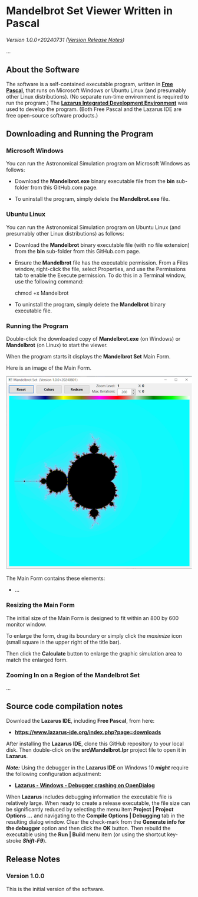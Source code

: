 # Mandelbrot Set Viewer Written in Pascal

_Version 1.0.0+20240731  ([Version Release Notes](#ReleaseNotes))_ 

...


## About the Software

The software is a self-contained executable program, written in **[Free Pascal](https://www.freepascal.org/)**, that runs on Microsoft Windows or Ubuntu Linux (and presumably other Linux distributions).
(No separate run-time environment is required to run the program.)
The **[Lazarus Integrated Development Environment](https://www.lazarus-ide.org/)** was used to develop the program.
(Both Free Pascal and the Lazarus IDE are free open-source software products.) 

## Downloading and Running the Program

### Microsoft Windows

You can run the Astronomical Simulation program on Microsoft Windows as follows:

- Download the **Mandelbrot.exe** binary executable file from the **bin** sub-folder from this GitHub.com page.

- To uninstall the program, simply delete the **Mandelbrot.exe** file.

### Ubuntu Linux

You can run the Astronomical Simulation program on Ubuntu Linux (and presumably other Linux distributions) as follows:

- Download the **Mandelbrot** binary executable file (with no file extension) from the **bin** sub-folder from this GitHub.com page.

- Ensure the **Mandelbrot** file has the executable permission.  From a Files window, right-click the file, select Properties, and use the Permissions tab to enable the Execute permission.  To do this in a Terminal window, use the following command:
  
    chmod +x Mandelbrot

- To uninstall the program, simply delete the **Mandelbrot** binary executable file.

### Running the Program

Double-click the downloaded copy of **Mandelbrot.exe** (on Windows) or **Mandelbrot** (on Linux) to start the viewer.

When the program starts it displays the **Mandelbrot Set** Main Form.

Here is an image of the Main Form.

![Mandelbrot Form](img/Mandelbrot.png?raw=true "Mandelbrot Form")

The Main Form contains these elements:

- ...


### Resizing the Main Form

The initial size of the Main Form is designed to fit within an 800 by 600 monitor window.

To enlarge the form, drag its boundary or simply click the _maximize_ icon (small square in the upper right of the title bar).

Then click the **Calculate** button to enlarge the graphic simulation area to match the enlarged form.

### Zooming In on a Region of the Mandelbrot Set

...

## Source code compilation notes

Download the **Lazarus IDE**, including **Free Pascal**, from  here:

- **<https://www.lazarus-ide.org/index.php?page=downloads>**

After installing the **Lazarus IDE**, clone this GitHub repository to your local disk.
Then double-click on the **src\Mandelbrot.lpr** project file to open it in **Lazarus**. 

_**Note:**_ Using the debugger in the **Lazarus IDE** on Windows 10 _**might**_ require the following configuration adjustment:

- **[Lazarus - Windows - Debugger crashing on OpenDialog](https://www.tweaking4all.com/forum/delphi-lazarus-free-pascal/lazarus-windows-debugger-crashing-on-opendialog/)**

When **Lazarus** includes debugging information the executable file is relatively large.
When ready to create a release executable, the file size can be significantly reduced by selecting the menu item **Project | Project Options ...** and navigating to the **Compile Options | Debugging** tab in the resulting dialog window.
Clear the check-mark from the **Generate info for the debugger** option and then click the **OK** button.
Then rebuild the executable using the **Run | Build** menu item (or using the shortcut key-stroke _**Shift-F9**_).

<a name="ReleaseNotes"></a>

## Release Notes

### Version 1.0.0

This is the initial version of the software.
